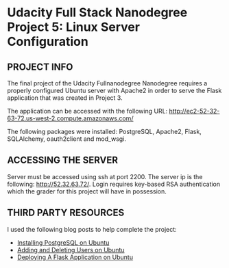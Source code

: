 # Udacity Full Stack Nanodegree Project 5: Linux Server Configuration

## PROJECT INFO

The final project of the Udacity Fullnanodegree Nanodegree requires a properly configured Ubuntu server with Apache2 in order to serve the Flask application that was created in Project 3.

The application can be accessed with the following URL: http://ec2-52-32-63-72.us-west-2.compute.amazonaws.com/

The following packages were installed: PostgreSQL, Apache2, Flask, SQLAlchemy, oauth2client and mod_wsgi.

## ACCESSING THE SERVER

Server must be accessed using ssh at port 2200. The server ip is the following: http://52.32.63.72/. Login requires key-based RSA authentication which the grader for this project will have in possession.

## THIRD PARTY RESOURCES

I used the following blog posts to help complete the project:

* [Installing PostgreSQL on Ubuntu](https://www.digitalocean.com/community/tutorials/how-to-install-and-use-postgresql-on-ubuntu-14-04)
* [Adding and Deleting Users on Ubuntu](https://www.digitalocean.com/community/tutorials/how-to-add-and-delete-users-on-ubuntu-12-04-and-centos-6)
* [Deploying A Flask Application on Ubuntu](https://www.digitalocean.com/community/tutorials/how-to-deploy-a-flask-application-on-an-ubuntu-vps)
